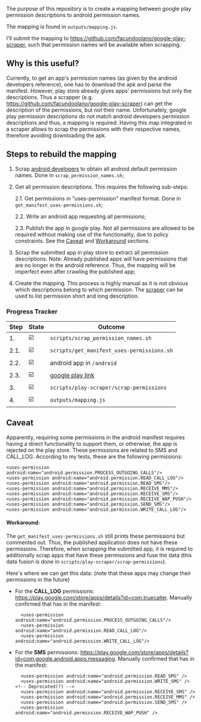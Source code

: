 The purpose of this repository is to create a mapping between google play permission descriptions to android permission names. 

The mapping is found in `outputs/mapping.js`.

I'll submit the mapping to https://github.com/facundoolano/google-play-scraper, such that permission names will be available when scrapping.

## Why is this useful?
Currently, to get an app's permission names (as given by the android developers reference), one has to download the apk and parse the manifest. However, play store already gives apps' permissions but only the descriptions. Thus a scrapper (e.g. https://github.com/facundoolano/google-play-scraper) can get the description of the permissions, but not their name. Unfortunately, google play permission descriptions do not match android developers permission descriptions and thus, a mapping is required. Having this map integrated in a scraper allows to scrap the permissions with their respective names, therefore avoiding downloading the apk.

## Steps to rebuild the mapping

1. Scrap [android developers](https://developer.android.com/reference/android/Manifest.permission.html) to obtain all android default permission names. Done in `scrap_permission_names.sh`;

2. Get all permission descriptions. This requires the following sub-steps:

   2.1. Get permissions in "uses-permission" manifest format. Done in `get_manifest_uses-permissions.sh`;

   2.2. Write an android app requesting all permissions;

   2.3. Publish the app in google play. Not all permissions are allowed to be required without making use of the functionality, due to policy constraints. See the [Caveat](#Caveat) and [Workaround](#workaround) sections.

3. Scrap the submitted app in play store to extract all permission descriptions. Note: Already published apps will have permissions that are no longer in the android reference. Thus, the mapping will be imperfect even after crawling the published app;

4. Create the mapping. This process is highly manual as it is not obvious which descriptions belong to which permission. The [scraper](https://github.com/facundoolano/google-play-scraper) can be used to list permission short and long description.

### Progress Tracker

| Step | State | Outcome |
| ---- | ----- | ------- |
| 1.   | :ballot_box_with_check: | `scripts/scrap_permission_names.sh` |
| 2.1. | :ballot_box_with_check: | `scripts/get_manifest_uses-permissions.sh` |
| 2.2. | :ballot_box_with_check: | android app in `/android` |
| 2.3. | :ballot_box_with_check: | [google play link](https://play.google.com/store/apps/details?id=com.permissions.all_permissions) |
| 3.   | :ballot_box_with_check: | `scripts/play-scraper/scrap-permissions` |
| 4.   | :ballot_box_with_check: | `outputs/mapping.js` |


## Caveat

Apparently, requiring some permissions in the android manifest requires having a direct functionality to support them, or otherwise, the app is rejected on the play store. These permissions are related to SMS and CALL_LOG. According to my tests, these are the following permissions:

    <uses-permission android:name="android.permission.PROCESS_OUTGOING_CALLS"/>
    <uses-permission android:name="android.permission.READ_CALL_LOG"/>
    <uses-permission android:name="android.permission.READ_SMS"/>
    <uses-permission android:name="android.permission.RECEIVE_MMS"/>
    <uses-permission android:name="android.permission.RECEIVE_SMS"/>
    <uses-permission android:name="android.permission.RECEIVE_WAP_PUSH"/>
    <uses-permission android:name="android.permission.SEND_SMS"/>
    <uses-permission android:name="android.permission.WRITE_CALL_LOG"/>

#### Workaround: 

The `get_manifest_uses-permissions.sh` still prints these permissions but commented out. Thus, the published application does not have these permissions. Therefore, when scrapping the submitted app, it is required to additionally scrap apps that have these permissions and fuse the data (this data fusion is done in `scripts/play-scraper/scrap-permissions`).

Here's where we can get this data: (note that these apps may change their permissions in the future)

* For the **CALL_LOG** permissions: https://play.google.com/store/apps/details?id=com.truecaller. Manually confirmed that has in the manifest:

        <uses-permission android:name="android.permission.PROCESS_OUTGOING_CALLS"/>
        <uses-permission android:name="android.permission.READ_CALL_LOG"/>
        <uses-permission android:name="android.permission.WRITE_CALL_LOG"/>


* For the **SMS** permissions: https://play.google.com/store/apps/details?id=com.google.android.apps.messaging. Manually confirmed that has in the manifest:

        <uses-permission android:name="android.permission.READ_SMS" />
        <uses-permission android:name="android.permission.WRITE_SMS" /> <!-- Deprecated(?) -->  
        <uses-permission android:name="android.permission.RECEIVE_SMS" />
        <uses-permission android:name="android.permission.RECEIVE_MMS" />
        <uses-permission android:name="android.permission.SEND_SMS" />
        <uses-permission android:name="android.permission.RECEIVE_WAP_PUSH" />
